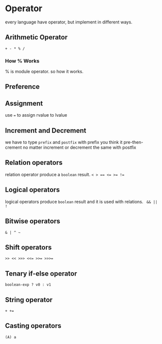 # Operator
every language have operator, but implement in different ways.

## Arithmetic Operator
` + - * % / `

### How % Works
% is module operator. so how it works.

## Preference

## Assignment
use `=` to assign rvalue to lvalue

## Increment and Decrement
we have to type `prefix` and `postfix`
with prefix you think it pre-then-crement no matter increment or decrement
the same with postfix

## Relation operators 
relation operator produce a `boolean` result.
` < > == <= >= != `

## Logical operators
logical operators produce `boolean` result and
it is used with relations.
` && || !`

## Bitwise operators
` & | ^ ~ `

## Shift operators
` >> << >>> <<= >>= >>>= `

## Tenary if-else operator
` boolean-exp ? v0 : v1 `

## String operator
` + += `

## Casting operators
` (A) a `